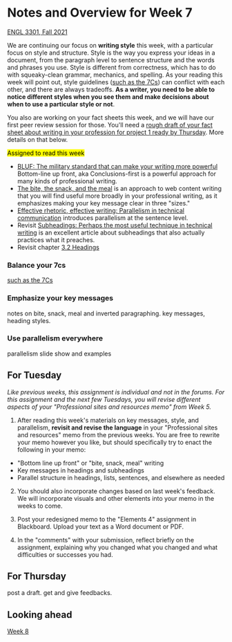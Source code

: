 # Notes and Overview for Week 7
[ENGL 3301, Fall 2021](../calendar.html)

We are continuing our focus on **writing style** this week, with a particular focus on style and structure. Style is the way you express your ideas in a document, from the paragraph level to sentence structure and the words and phrases you use. Style is different from correctness, which has to do with squeaky-clean grammar, mechanics, and spelling. As your reading this week will point out, style guidelines ([such as the 7Cs](the-7cs)) can conflict with each other, and there are always tradeoffs. **As a writer, you need to be able to notice different styles when you see them and make decisions about when to use a particular style or not**.

You also are working on your fact sheets this week, and we will have our first peer review session for those. You'll need a [rough draft of your fact sheet about writing in your profession for project 1 ready by Thursday](../project-1). More details on that below.

<mark>Assigned to read this week</mark>
- [BLUF: The military standard that can make your writing more powerful](https://www.animalz.co/blog/bottom-line-up-front/) Bottom-line up front, aka Conclusions-first is a powerful approach for many kinds of professional writing.
- [The bite, the snack, and the meal](https://ewriteonline.com/bite-snack-and-meal-how-to-feed-content-hungry-site-visitors/) is an approach to web content writing that you will find useful more broadly in your professional writing, as it emphasizes making your key message clear in three "sizes."
- [Effective rhetoric, effective writing: Parallelism in technical communication](https://helenfawcett.com/effective-rhetoric-effective-writing-parallelism-in-technical-communication/) introduces parallelism at the sentence level.
- Revisit [Subheadings: Perhaps the most useful technique in technical writing](https://idratherbewriting.com/2013/08/23/subheadings-perhaps-the-most-useful-technique-in-technical-writing/) is an excellent article about subheadings that also actually practices what it preaches.
- Revisit chapter [3.2 Headings](https://pressbooks.bccampus.ca/technicalwriting/chapter/headings/)


### Balance your 7cs
[such as the 7Cs](the-7cs)

### Emphasize your key messages

notes on bite, snack, meal and inverted paragraphing. key messages, heading styles.

### Use parallelism everywhere

parallelism slide show and examples

## For Tuesday

<em>Like previous weeks, this assignment is individual and not in the forums. For this assignment and the next few Tuesdays, you will revise different aspects of your "Professional sites and resources memo" from Week 5. </em>

1. After reading this week's materials on key messages, style, and parallelism, **revisit and revise the language** in your "Professional sites and resources" memo from the previous weeks. You are free to rewrite your memo however you like, but should specifically try to enact the following in your memo:
  - "Bottom line up front" or "bite, snack, meal" writing
  - Key messages in headings and subheadings
  - Parallel structure in headings, lists, sentences, and elsewhere as needed

2. You should also incorporate changes based on last week's feedback. We will incorporate visuals and other elements into your memo in the weeks to come.

2. Post your redesigned memo to the "Elements 4" assignment in Blackboard. Upload your text as a Word document or PDF.

3. In the "comments" with your submission, reflect briefly on the assignment, explaining why you changed what you changed and what difficulties or successes you had.

## For Thursday

post a draft. get and give feedbacks.

## Looking ahead

[Week 8](week-08-notes)
